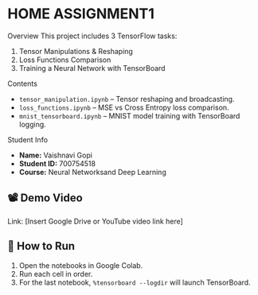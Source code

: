 # HOME ASSIGNMENT1

 Overview
This project includes 3 TensorFlow tasks:
1. Tensor Manipulations & Reshaping
2. Loss Functions Comparison
3. Training a Neural Network with TensorBoard

 Contents
- `tensor_manipulation.ipynb` – Tensor reshaping and broadcasting.
- `loss_functions.ipynb` – MSE vs Cross Entropy loss comparison.
- `mnist_tensorboard.ipynb` – MNIST model training with TensorBoard logging.

 Student Info
- **Name:** Vaishnavi Gopi  
- **Student ID:** 700754518  
- **Course:** Neural Networksand Deep Learning  
  

## 📽️ Demo Video
Link: [Insert Google Drive or YouTube video link here]

## 📝 How to Run
1. Open the notebooks in Google Colab.
2. Run each cell in order.
3. For the last notebook, `%tensorboard --logdir` will launch TensorBoard.
